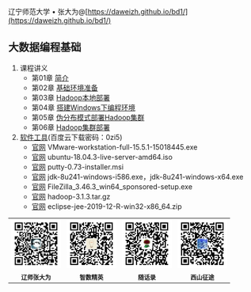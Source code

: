 辽宁师范大学 &bull; 张大为@[https://daweizh.github.io/bd1/](https://daweizh.github.io/bd1/)

## 大数据编程基础

1. 课程讲义
    - 第01章 [简介](2020/01/intro.html)
    - 第02章 [基础环境准备](2020/02/base-env.html)
    - 第03章 [Hadoop本地部署](2020/03/local.html)
    - 第04章 [搭建Windows下编程环境](2020/04/win-ide.html)
    - 第05章 [伪分布模式部署Hadoop集群](2020/05/pseudo.html)
    - 第06章 [Hadoop集群部署](2020/06/clust.html)
2. [软件工具](https://pan.baidu.com/s/1b2hb8Of9fKAWzHx8ayllPw)(百度云下载密码：0zi5)
    - [官网](https://www.vmware.com/cn/products/workstation-pro.html) VMware-workstation-full-15.5.1-15018445.exe
    - [官网](https://ubuntu.com/) ubuntu-18.04.3-live-server-amd64.iso
    - [官网](https://putty.en.softonic.com/) putty-0.73-installer.msi
    - [官网](https://www.oracle.com/java/technologies/javase/javase-jdk8-downloads.html) jdk-8u241-windows-i586.exe，jdk-8u241-windows-x64.exe
    - [官网](https://filezilla-project.org/download.php?type=client)  FileZilla_3.46.3_win64_sponsored-setup.exe
    - [官网](https://hadoop.apache.org/releases.html) hadoop-3.1.3.tar.gz
    - [官网](https://www.eclipse.org/downloads/packages/) eclipse-jee-2019-12-R-win32-x86_64.zip

<table style="border:0px;font-size:12px;">
  <tr>
    <td style="border:0px;"> <img src="assets/me/img/zdw.jpg" width="100"> </td>
    <td style="border:0px;"> <img src="assets/me/img/idea.jpg" width="100"> </td>
    <td style="border:0px;"> <img src="assets/me/img/shl.jpg" width="100"> </td>
    <td style="border:0px;"> <img src="assets/me/img/xszt.jpg" width="100"> </td>
  </tr>
  <tr>
    <th style="border:0px;">辽师张大为</th><th style="border:0px;">智数精英</th>
    <th style="border:0px;">随话录</th><th style="border:0px;">西山征途</th>
  </tr>
</table>
